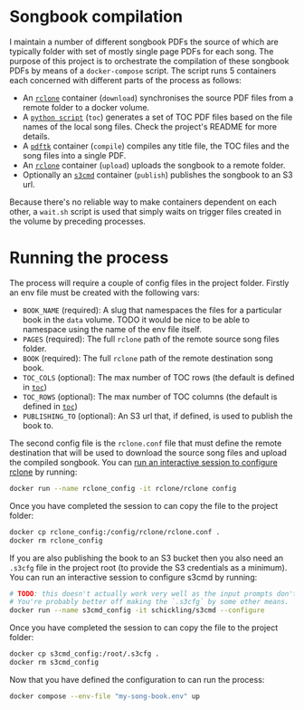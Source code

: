 # Songbook compilation

I maintain a number of different songbook PDFs the source of which are typically folder with
set of mostly single page PDFs for each song. The purpose of this project is to
orchestrate the compilation of these songbook PDFs by means of a `docker-compose` script.
The script runs 5 containers each concerned with different parts of the process as follows:

- An [`rclone`](https://rclone.org/) container (`download`) synchronises the source PDF files from
  a remote folder to a docker volume.
- A [`python script`](https://github.com/msb/toc) (`toc`) generates a set of TOC PDF files
  based on the file names of the local song files. Check the project's README for more details.
- A [`pdftk`](https://www.pdflabs.com/docs/pdftk-cli-examples/) container (`compile`) compiles
  any title file, the TOC files and the song files into a single PDF.
- An [`rclone`](https://rclone.org/) container (`upload`) uploads the songbook to a remote folder.
- Optionally an [`s3cmd`](https://github.com/s3tools/s3cmd) container (`publish`) publishes the songbook to an S3 url.

Because there's no reliable way to make containers dependent on each other, a `wait.sh` script is
used that simply waits on trigger files created in the volume by preceding processes.

# Running the process

The process will require a couple of config files in the project folder. Firstly an env file must
be created with the following vars:

- `BOOK_NAME` (required): A slug that namespaces the files for a particular book in the `data`
  volume. TODO it would be nice to be able to namespace using the name of the env file itself.
- `PAGES` (required): The full `rclone` path of the remote source song files folder.
- `BOOK` (required): The full `rclone` path of the remote destination song book.
- `TOC_COLS` (optional): The max number of TOC rows
  (the default is defined in [`toc`](https://github.com/msb/toc/blob/main/toc.py))
- `TOC_ROWS` (optional): The max number of TOC columns
  (the default is defined in [`toc`](https://github.com/msb/toc/blob/main/toc.py))
- `PUBLISHING_TO` (optional): An S3 url that, if defined, is used to publish the book to.

The second config file is the `rclone.conf` file that must define the remote destination that will
be used to download the source song files and upload the compiled songbook. You can 
[run an interactive session to configure rclone](https://rclone.org/commands/rclone_config/) by
running:

```bash
docker run --name rclone_config -it rclone/rclone config
```

Once you have completed the session to can copy the file to the project folder:

```bash
docker cp rclone_config:/config/rclone/rclone.conf .
docker rm rclone_config
```

If you are also publishing the book to an S3 bucket then you also need an `.s3cfg` file in the
project root (to provide the S3 credentials as a minimum). You can run an interactive session to
configure s3cmd by running:

```bash
# TODO: this doesn't actually work very well as the input prompts don't work correctly.
# You're probably better off making the `.s3cfg` by some other means.
docker run --name s3cmd_config -it schickling/s3cmd --configure
```

Once you have completed the session to can copy the file to the project folder:

```bash
docker cp s3cmd_config:/root/.s3cfg .
docker rm s3cmd_config
```

Now that you have defined the configuration to can run the process:

```bash
docker compose --env-file "my-song-book.env" up
```
